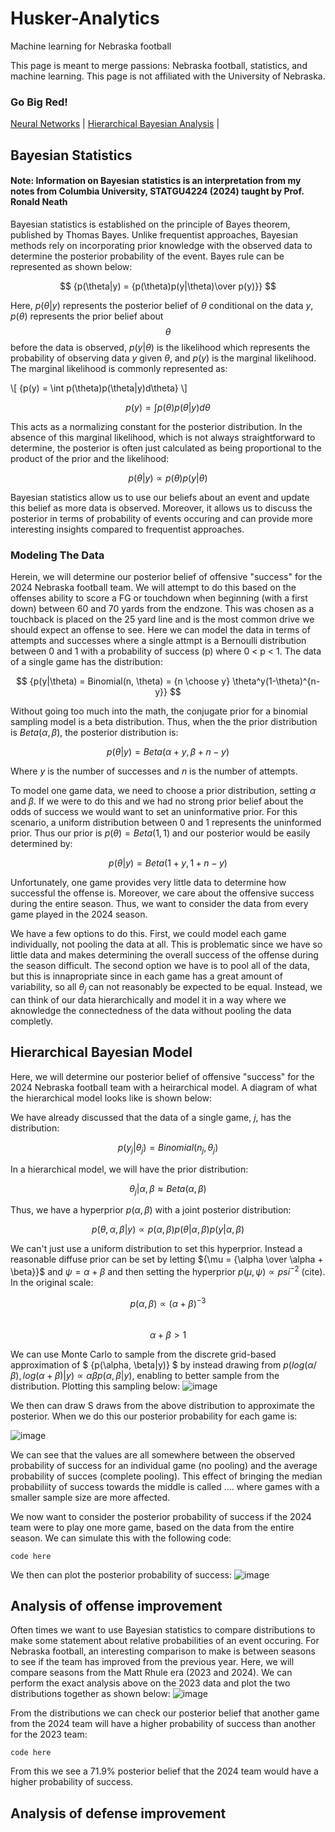 # Husker-Analytics
Machine learning for Nebraska football

This page is meant to merge passions: Nebraska football, statistics, and machine learning. This page is not affiliated with the University of Nebraska.

### Go Big Red!

[Neural Networks](NeuralNet.md)  |  [Hierarchical Bayesian Analysis](HierarchicalBayes.md)  |  

## Bayesian Statistics
#### Note: Information on Bayesian statistics is an interpretation from my notes from Columbia University, STATGU4224 (2024) taught by Prof. Ronald Neath

Bayesian statistics is established on the principle of Bayes theorem, published by Thomas Bayes. Unlike frequentist approaches, Bayesian methods rely on incorporating prior knowledge with the observed data to determine the posterior probability of the event. Bayes rule can be represented as shown below:

 $$ {p(\theta|y) = {p(\theta)p(y|\theta)\over p(y)}} $$

Here, $p(\theta|y)$ represents the posterior belief of $\theta$ conditional on the data $y$, $p(\theta)$ represents the prior belief about $${\theta}$$ before the data is observed, ${p(y|\theta)}$ is the likelihood which represents the probability of observing data ${y}$ given ${\theta}$, and ${p(y)}$ is the marginal likelihood. The marginal likelihood is commonly represented as:

\\[ {p(y) = \int p(\theta)p(\theta|y)d\theta} \\]

$$ {p(y) = \int p(\theta)p(\theta|y)d\theta} $$

This acts as a normalizing constant for the posterior distribution. In the absence of this marginal likelihood, which is not always straightforward to determine, the posterior is often just calculated as being proportional to the product of the prior and the likelihood:

$$ {p(\theta|y) \propto {p(\theta)p(y|\theta)}} $$

Bayesian statistics allow us to use our beliefs about an event and update this belief as more data is observed. Moreover, it allows us to discuss the posterior in terms of probability of events occuring and can provide more interesting insights compared to frequentist approaches. 

### Modeling The Data
Herein, we will determine our posterior belief of offensive "success" for the 2024 Nebraska football team. We will attempt to do this based on the offenses ability to score a FG or touchdown when beginning (with a first down) between 60 and 70 yards from the endzone. This was chosen as a touchback is placed on the 25 yard line and is the most common drive we should expect an offense to see. Here we can model the data in terms of attempts and successes where a single attmpt is a Bernoulli distribution between 0 and 1 with a probability of success (p) where 0 < p < 1. The data of a single game has the distribution:

$$ {p(y|\theta) = Binomial(n, \theta) = {n \choose y} \theta^y(1-\theta)^{n-y}} $$

Without going too much into the math, the conjugate prior for a binomial sampling model is a beta distribution. Thus, when the the prior distribution is $Beta(\alpha,\beta)$, the posterior distribution is:

$$ {p(\theta|y) = Beta(\alpha +y, \beta +n-y)} $$

Where ${y}$ is the number of successes and ${n}$ is the number of attempts. 

To model one game data, we need to choose a prior distribution, setting ${\alpha}$ and ${\beta}$. If we were to do this and we had no strong prior belief about the odds of success we would want to set an uninformative prior. For this scenario, a uniform distribution between 0 and 1 represents the uninformed prior. Thus our prior is ${p(\theta) = Beta(1,1)}$ and our posterior would be easily determined by:

$$ {p(\theta|y) = Beta(1+y, 1+n-y)} $$

Unfortunately, one game provides very little data to determine how successful the offense is. Moreover, we care about the offensive success during the entire season. Thus, we want to consider the data from every game played in the 2024 season. 

We have a few options to do this. First, we could model each game individually, not pooling the data at all. This is problematic since we have so little data and makes determining the overall success of the offense during the season difficult. The second option we have is to pool all of the data, but this is innapropriate since in each game has a great amount of variability, so all ${\theta_j}$ can not reasonably be expected to be equal. Instead, we can think of our data hierarchically and model it in a way where we aknowledge the connectedness of the data without pooling the data completly. 


## Hierarchical Bayesian Model
Here, we will determine our posterior belief of offensive "success" for the 2024 Nebraska football team with a heirarchical model. A diagram of what the hierarchical model looks like is shown below:


We have already discussed that the data of a single game, ${j}$, has the distribution:

$$ {p(y_j|\theta_j) = Binomial(n_j, \theta_j)} $$

In a hierarchical model, we will have the prior distribution:

$$ {\theta_j|\alpha, \beta \approx Beta(\alpha, \beta)} $$

Thus, we have a hyperprior ${p(\alpha, \beta)}$ with a joint posterior distribution:

$$ {p(\theta,\alpha,\beta|y) \propto p(\alpha,\beta)p(\theta|\alpha,\beta)p(y|\alpha,\beta)} $$

We can't just use a uniform distribution to set this hyperprior. Instead a reasonable diffuse prior can be set by letting ${\mu = {\alpha \over \alpha + \beta}}$ and ${\psi = \alpha + \beta}$ and then setting the hyperprior ${p(\mu, \psi) \propto psi^{-2}}$ (cite). In the original scale:


$$ {p(\alpha, \beta) \propto (\alpha + \beta)^{-3}} $$  
$$ {\alpha + \beta >1} $$

We can use Monte Carlo to sample from the discrete grid-based approximation of $ {p(\alpha, \beta|y)} $ by instead drawing from ${p(log(\alpha/\beta), log(\alpha + \beta)|y) \propto \alpha \beta p(\alpha, \beta|y)}$, enabling to better sample from the distribution. Plotting this sampling below:
![image](https://github.com/user-attachments/assets/210bc8e0-d72c-4e03-b93e-3d2a7bb83735)


We then can draw S draws from the above distribution to approximate the posterior. When we do this our posterior probability for each game is:

![image](https://github.com/user-attachments/assets/cf547e3c-2704-4baa-a79a-656565281c56)


We can see that the values are all somewhere between the observed probability of success for an individual game (no pooling) and the average probability of succes (complete pooling). This effect of bringing the median probabiliity of success towards the middle is called .... where games with a smaller sample size are more affected. 

We now want to consider the posterior probability of success if the 2024 team were to play one more game, based on the data from the entire season. We can simulate this with the following code:
```
code here
```
We then can plot the posterior probability of success:
![image](https://github.com/user-attachments/assets/95f02b62-bf82-4a58-89d3-546d70b8d136)


## Analysis of offense improvement
Often times we want to use Bayesian statistics to compare distributions to make some statement about relative probabilities of an event occuring. For Nebraska football, an interesting comparison to make is between seasons to see if the team has improved from the previous year. Here, we will compare seasons from the Matt Rhule era (2023 and 2024). We can perform the exact analysis above on the 2023 data and plot the two distributions together as shown below:
![image](https://github.com/user-attachments/assets/eb6f34e1-29b2-4d84-8aaa-288f63e6e9e6)

From the distributions we can check our posterior belief that another game from the 2024 team will have a higher probability of success than another for the 2023 team:
```
code here
```
From this we see a 71.9% posterior belief that the 2024 team would have a higher probability of success. 
## Analysis of defense improvement

